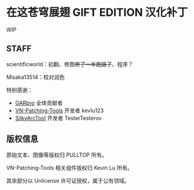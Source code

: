 # 在这苍穹展翅 GIFT EDITION 汉化补丁

WIP

## STAFF

scientificworld：初翻、修图~~修了一半跑路了~~、程序？

Misaka13514：校对润色

特别感谢：

- [GARbro](https://github.com/morkt/GARbro) 全体贡献者
- [VN-Patching-Tools](https://github.com/kevlu123/VN-Patching-Tools/tree/master/IMHHW%20Gift%20Edition%20Kotori%20Text%20Patching%20Tools) 开发者 kevlu123
- [SilkyArcTool](https://github.com/TesterTesterov/SilkyArcTool) 开发者 TesterTesterov

## 版权信息

原始文本、图像等版权归 PULLTOP 所有。

VN-Patching-Tools 相关组件版权归 Kevin Lu 所有。

其余部分以 Unlicense 许可证授权，属于公有领域。

